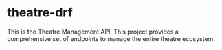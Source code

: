# theatre-drf
This is the Theatre Management API. This project provides a comprehensive set of endpoints to manage the entire theatre ecosystem.
